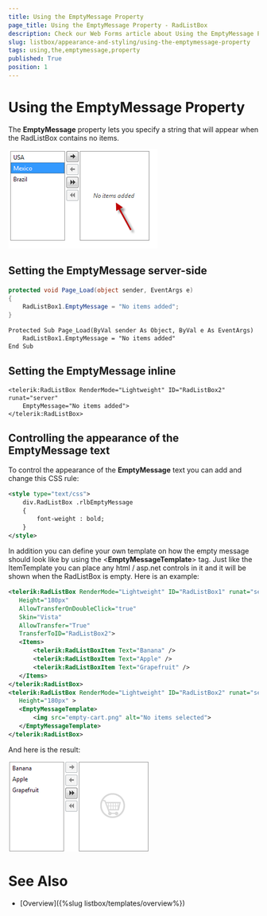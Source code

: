 ```yaml
---
title: Using the EmptyMessage Property
page_title: Using the EmptyMessage Property - RadListBox
description: Check our Web Forms article about Using the EmptyMessage Property.
slug: listbox/appearance-and-styling/using-the-emptymessage-property
tags: using,the,emptymessage,property
published: True
position: 1
---
```


# Using the EmptyMessage Property

The **EmptyMessage** property lets you specify a string that will appear when the RadListBox contains no items.

![EmptyMessage property](images/listbox_empty_message.png)

## Setting the EmptyMessage server-side

````C#
protected void Page_Load(object sender, EventArgs e)
{
	RadListBox1.EmptyMessage = "No items added";
}				
````
````VB.NET
Protected Sub Page_Load(ByVal sender As Object, ByVal e As EventArgs)
	RadListBox1.EmptyMessage = "No items added"
End Sub	
````

## Setting the EmptyMessage inline

````ASPNET	    
<telerik:RadListBox RenderMode="Lightweight" ID="RadListBox2" runat="server"
	EmptyMessage="No items added">
</telerik:RadListBox> 	
````

## Controlling the appearance of the EmptyMessage text

To control the appearance of the **EmptyMessage** text you can add and change this CSS rule:

````XML	  
<style type="text/css">
	div.RadListBox .rlbEmptyMessage
	{
		font-weight : bold;
	}
</style> 	
````

In addition you can define your own template on how the empty message should look like by using the <**EmptyMessageTemplate**> tag. Just like the ItemTemplate you can place any html / asp.net controls in it and it will be shown when the RadListBox is empty. Here is an example:

````XML	        
<telerik:RadListBox RenderMode="Lightweight" ID="RadListBox1" runat="server"
   Height="180px"         
   AllowTransferOnDoubleClick="true"
   Skin="Vista"
   AllowTransfer="True"
   TransferToID="RadListBox2">
   <Items>
	   <telerik:RadListBoxItem Text="Banana" />
	   <telerik:RadListBoxItem Text="Apple" />
	   <telerik:RadListBoxItem Text="Grapefruit" />
   </Items>
</telerik:RadListBox>
<telerik:RadListBox RenderMode="Lightweight" ID="RadListBox2" runat="server"
   Height="180px" >
   <EmptyMessageTemplate>
	   <img src="empty-cart.png" alt="No items selected">
   </EmptyMessageTemplate>
</telerik:RadListBox> 	
````

And here is the result:

![Applying the EmptyMessageTemplate](images/listbox_emptymessagetemplate.png)

# See Also

 * [Overview]({%slug listbox/templates/overview%})
